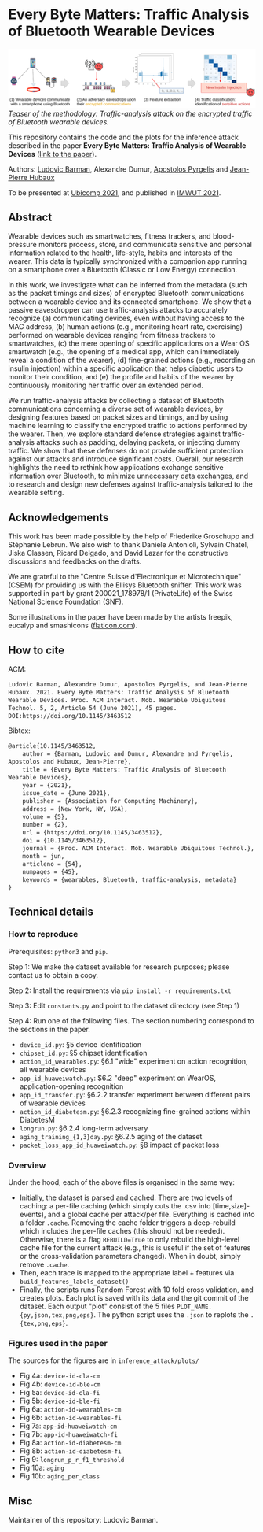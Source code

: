 # Every Byte Matters: Traffic Analysis of Bluetooth Wearable Devices

![Methodology Teaser](highlight.png)
_Teaser of the methodology: Traffic-analysis attack on the encrypted traffic of Bluetooth wearable devices._

This repository contains the code and the plots for the inference attack described in the paper **Every Byte Matters: Traffic Analysis of Wearable Devices** ([link to the paper](every_byte_matters_traffic_analysis_wearable_devices.pdf)).


Authors: [Ludovic Barman](https://people.epfl.ch/ludovic.barman), Alexandre Dumur, [Apostolos Pyrgelis](https://people.epfl.ch/apostolos.pyrgelis) and [Jean-Pierre Hubaux](https://people.epfl.ch/jean-pierre.hubaux)


To be presented at [Ubicomp 2021](https://www.ubicomp.org/ubicomp2021/), and published in [IMWUT 2021](https://dl.acm.org/doi/10.1145/3463512).

## Abstract

Wearable devices such as smartwatches, fitness trackers, and blood-pressure monitors process, store, and communicate sensitive and personal information related to the health, life-style, habits and interests of the wearer. This data is typically synchronized with a companion app running on a smartphone over a Bluetooth (Classic or Low Energy) connection. 

In this work, we investigate what can be inferred from the metadata (such as the packet timings and sizes) of encrypted Bluetooth communications between a wearable device and its connected smartphone. We show that a passive eavesdropper can use traffic-analysis attacks to accurately recognize (a) communicating devices, even without having access to the MAC address, (b) human actions (e.g., monitoring heart rate, exercising) performed on wearable devices ranging from fitness trackers to smartwatches, (c) the mere opening of specific applications on a Wear OS smartwatch (e.g., the opening of a medical app, which can immediately reveal a condition of the wearer), (d) fine-grained actions (e.g., recording an insulin injection) within a specific application that helps diabetic users to monitor their condition, and (e) the profile and habits of the wearer by continuously monitoring her traffic over an extended period.

We run traffic-analysis attacks by collecting a dataset of Bluetooth communications concerning a diverse set of wearable devices, by designing features based on packet sizes and timings, and by using machine learning to classify the encrypted traffic to actions performed by the wearer. Then, we explore standard defense strategies against traffic-analysis attacks such as padding, delaying packets, or injecting dummy traffic. We show that these defenses do not provide sufficient protection against our attacks and introduce significant costs. Overall, our research highlights the need to rethink how applications exchange sensitive information over Bluetooth, to minimize unnecessary data exchanges, and to research and design new defenses against traffic-analysis tailored to the wearable setting.

## Acknowledgements

This work has been made possible by the help of Friederike Groschupp and Stéphanie Lebrun.
We also wish to thank Daniele Antonioli, Sylvain Chatel, Jiska Classen, Ricard Delgado, and David Lazar for the constructive discussions and feedbacks on the drafts.

We are grateful to the "Centre Suisse d'Electronique et Microtechnique" (CSEM) for providing us with the Ellisys Bluetooth sniffer.
This work was supported in part by grant 200021\_178978/1 (PrivateLife) of the Swiss National Science Foundation (SNF).

Some illustrations in the paper have been made by the artists freepik, eucalyp and smashicons ([flaticon.com](https://flaticon.com)).

## How to cite

ACM:
```
Ludovic Barman, Alexandre Dumur, Apostolos Pyrgelis, and Jean-Pierre Hubaux. 2021. Every Byte Matters: Traffic Analysis of Bluetooth Wearable Devices. Proc. ACM Interact. Mob. Wearable Ubiquitous Technol. 5, 2, Article 54 (June 2021), 45 pages. DOI:https://doi.org/10.1145/3463512
```

Bibtex:
```
@article{10.1145/3463512,
	author = {Barman, Ludovic and Dumur, Alexandre and Pyrgelis, Apostolos and Hubaux, Jean-Pierre},
	title = {Every Byte Matters: Traffic Analysis of Bluetooth Wearable Devices},
	year = {2021},
	issue_date = {June 2021},
	publisher = {Association for Computing Machinery},
	address = {New York, NY, USA},
	volume = {5},
	number = {2},
	url = {https://doi.org/10.1145/3463512},
	doi = {10.1145/3463512},
	journal = {Proc. ACM Interact. Mob. Wearable Ubiquitous Technol.},
	month = jun,
	articleno = {54},
	numpages = {45},
	keywords = {wearables, Bluetooth, traffic-analysis, metadata}
}
```

## Technical details

### How to reproduce

Prerequisites: `python3` and `pip`.

Step 1: We make the dataset available for research purposes; please contact us to obtain a copy.

Step 2: Install the requirements via `pip install -r requirements.txt`

Step 3: Edit `constants.py` and point to the dataset directory (see Step 1)

Step 4: Run one of the following files. The section numbering correspond to the sections in the paper.

- `device_id.py`: §5 device identification
- `chipset_id.py`: §5 chipset identification
- `action_id_wearables.py`: §6.1 "wide" experiment on action recognition, all wearable devices
- `app_id_huaweiwatch.py`: $6.2 "deep" experiment on WearOS, application-opening recognition
- `app_id_transfer.py`: §6.2.2 transfer experiment between different pairs of wearable devices
- `action_id_diabetesm.py`: §6.2.3 recognizing fine-grained actions within DiabetesM
- `longrun.py`: §6.2.4 long-term adversary
- `aging_training_{1,3}day.py`: §6.2.5 aging of the dataset
- `packet_loss_app_id_huaweiwatch.py`: §8 impact of packet loss

### Overview

Under the hood, each of the above files is organised in the same way:

- Initially, the dataset is parsed and cached. There are two levels of caching: a per-file caching (which simply cuts the .csv into [time,size]-events), and a global cache per attack/per file. Everything is cached into a folder `.cache`. Removing the cache folder triggers a deep-rebuild which includes the per-file caches (this should not be needed). Otherwise, there is a flag `REBUILD=True` to only rebuild the high-level cache file for the current attack (e.g., this is useful if the set of features or the cross-validation parameters changed). When in doubt, simply remove `.cache`.
- Then, each trace is mapped to the appropriate label + features via `build_features_labels_dataset()` 
- Finally, the scripts runs Random Forest with 10 fold cross validation, and creates plots. Each plot is saved with its data and the git commit of the dataset. Each output "plot" consist of the 5 files `PLOT_NAME.{py,json,tex,png,eps}`. The python script uses the `.json` to replots the `.{tex,png,eps}`.

### Figures used in the paper

The sources for the figures are in `inference_attack/plots/`

- Fig 4a: `device-id-cla-cm`
- Fig 4b: `device-id-ble-cm`
- Fig 5a: `device-id-cla-fi`
- Fig 5b: `device-id-ble-fi`
- Fig 6a: `action-id-wearables-cm`
- Fig 6b: `action-id-wearables-fi`
- Fig 7a: `app-id-huaweiwatch-cm`
- Fig 7b: `app-id-huaweiwatch-fi`
- Fig 8a: `action-id-diabetesm-cm`
- Fig 8b: `action-id-diabetesm-fi`
- Fig 9: `longrun_p_r_f1_threshold`
- Fig 10a: `aging`
- Fig 10b: `aging_per_class`

## Misc

Maintainer of this repository: Ludovic Barman.